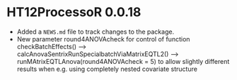 # HT12ProcessoR 0.0.18

* Added a `NEWS.md` file to track changes to the package.
* New parameter round4ANOVAcheck for control of function checkBatchEffects() -->
  calcAnovaSentrixRunSpecialbatchViaMatrixEQTL2() -->
  runMAtrixEQTLAnova(round4ANOVAcheck = 5) to allow slightly different results when e.g. using completely nested covariate structure

